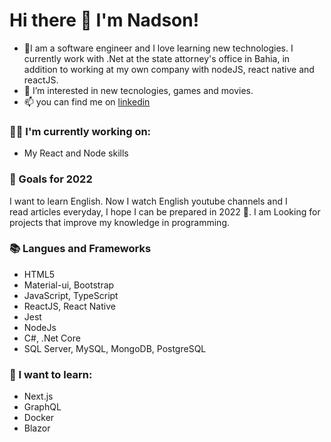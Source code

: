 # Hi there 👋 I'm Nadson!
- 👋I am a software engineer and I love learning new technologies. I currently work with .Net at the state attorney's office in Bahia, in addition to working at my own company with nodeJS, react native and reactJS.
- 👀 I’m interested in new tecnologies, games and movies.
- 📫 you can find me on [linkedin](https://www.linkedin.com/in/nadson-dias-ribeiro-b3b627122/) 

### :technologist: I'm currently working on:
- My React and Node skills

### 🔭 Goals for 2022

I want to learn English. Now I watch English youtube channels and I read articles everyday, I hope I can be prepared in 2022 💪. I am Looking for projects that improve my knowledge in programming.

### 📚 Langues and Frameworks
- HTML5
- Material-ui, Bootstrap
- JavaScript, TypeScript
- ReactJS, React Native
- Jest
- NodeJs
- C#, .Net Core
- SQL Server, MySQL, MongoDB, PostgreSQL

### :thinking: I want to learn:

- Next.js
- GraphQL
- Docker
- Blazor
